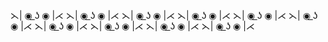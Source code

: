 ⋋| ◉ ͟ʖ ◉ |⋌
⋋| ◉ ͟ʖ ◉ |⋌
⋋| ◉ ͟ʖ ◉ |⋌
⋋| ◉ ͟ʖ ◉ |⋌
⋋| ◉ ͟ʖ ◉ |⋌
⋋| ◉ ͟ʖ ◉ |⋌
⋋| ◉ ͟ʖ ◉ |⋌
⋋| ◉ ͟ʖ ◉ |⋌
⋋| ◉ ͟ʖ ◉ |⋌
⋋| ◉ ͟ʖ ◉ |⋌
